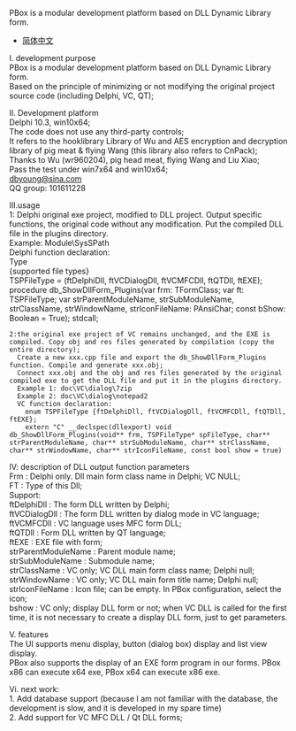 PBox is a modular development platform based on DLL Dynamic Library form.  
  
- [简体中文](readme.md)  
  
I. development purpose  
   PBox is a modular development platform based on DLL Dynamic Library form.  
   Based on the principle of minimizing or not modifying the original project source code (including Delphi, VC, QT);  
  
  
II. Development platform  
    Delphi 10.3, win10x64;  
    The code does not use any third-party controls;  
    It refers to the hooklibrary Library of Wu and AES encryption and decryption library of pig meat & flying Wang (this library also refers to CnPack);  
    Thanks to Wu (wr960204), pig head meat, flying Wang and Liu Xiao;  
    Pass the test under win7x64 and win10x64;  
    dbyoung@sina.com  
    QQ group: 101611228  
  
  
III.usage  
    1: Delphi original exe project, modified to DLL project. Output specific functions, the original code without any modification. Put the compiled DLL file in the plugins directory.  
       Example: Module\SysSPath  
       Delphi function declaration:  
       Type  
        {supported file types}  
        TSPFileType = (ftDelphiDll, ftVCDialogDll, ftVCMFCDll, ftQTDll, ftEXE);  
        procedure db_ShowDllForm_Plugins(var frm: TFormClass; var ft: TSPFileType; var strParentModuleName, strSubModuleName, strClassName, strWindowName, strIconFileName: PAnsiChar; const bShow: Boolean = True); stdcall;  
  
    2:the original exe project of VC remains unchanged, and the EXE is compiled. Copy obj and res files generated by compilation (copy the entire directory);  
      Create a new xxx.cpp file and export the db_ShowDllForm_Plugins function. Compile and generate xxx.obj;  
      Connect xxx.obj and the obj and res files generated by the original compiled exe to get the DLL file and put it in the plugins directory.  
      Example 1: doc\VC\dialog\7zip  
      Example 2: doc\VC\dialog\notepad2  
      VC function declaration:  
        enum TSPFileType {ftDelphiDll, ftVCDialogDll, ftVCMFCDll, ftQTDll, ftEXE};  
        extern "C" __declspec(dllexport) void db_ShowDllForm_Plugins(void** frm, TSPFileType* spFileType, char** strParentModuleName, char** strSubModuleName, char** strClassName, char** strWindowName, char** strIconFileName, const bool show = true)  
  
  
IV: description of DLL output function parameters  
    Frm                 : Delphi only. Dll main form class name in Delphi; VC NULL;  
    FT                  : Type of this Dll;   
                          Support:  
                            ftDelphiDll   : The form DLL written by Delphi;  
                            ftVCDialogDll : The form DLL written by dialog mode in VC language;  
                            ftVCMFCDll    : VC language uses MFC form DLL;  
                            ftQTDll       : Form DLL written by QT language;  
                            ftEXE         : EXE file with form;  
    strParentModuleName : Parent module name;  
    strSubModuleName    : Submodule name;  
    strClassName        : VC only; VC DLL main form class name; Delphi null;  
    strWindowName       : VC only; VC DLL main form title name; Delphi null;  
    strIconFileName     : Icon file; can be empty. In PBox configuration, select the icon;  
    bshow               : VC only; display DLL form or not; when VC DLL is called for the first time, it is not necessary to create a display DLL form, just to get parameters.  
  
  
V. features  
    The UI supports menu display, button (dialog box) display and list view display.  
    PBox also supports the display of an EXE form program in our forms. PBox x86 can execute x64 exe, PBox x64 can execute x86 exe.  
  
  
Vi. next work:  
    1. Add database support (because I am not familiar with the database, the development is slow, and it is developed in my spare time)  
    2. Add support for VC MFC DLL / Qt DLL forms;  
  
  